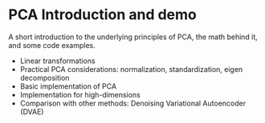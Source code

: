 # PCA Introduction and demo

A short introduction to the underlying principles of PCA, the math behind it, and some code examples.

- Linear transformations
- Practical PCA considerations: normalization, standardization, eigen decomposition
- Basic implementation of PCA
- Implementation for high-dimensions
- Comparison with other methods: Denoising Variational Autoencoder (DVAE)
